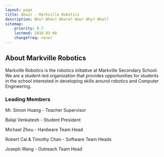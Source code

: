 ```yaml
---
layout: page
title: About - Markville Robotics
description: Who? When? Where? How? Why? What?
sitemap:
    priority: 0.7
    lastmod: 2018-03-08
    changefreq: never
---
```

## About Markville Robotics

Markville Robotics is the robotics initiative at Markville Secondary School. We are a student-led organization that provides opportunities for students in the school interested in developing skills around robotics and Computer Engineering.

### Leading Members
<div class="box">
      <p>Mr. Simon Huang - Teacher Supervisor</p>
      <p>Balaji Venkatesh - Student President</p>
      <p>Michael Zhou - Hardware Team Head</p>
      <p>Robert Cai & Timothy Chan - Software Team Heads</p>
      <p>Joseph Wang - Outreach Team Head</p>
</div>
